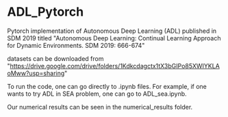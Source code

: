 # ADL_Pytorch
Pytorch implementation of Autonomous Deep Learning (ADL) published in SDM 2019 titled "Autonomous Deep Learning: Continual Learning Approach for Dynamic Environments. SDM 2019: 666-674"

datasets can be downloaded from "https://drive.google.com/drive/folders/1Kdkcdagctx1tX3bGIPo85XWIYKLAoMww?usp=sharing"

To run the code, one can go directly to .ipynb files. For example, if one wants to try ADL in SEA problem, one can go to ADL_sea.ipynb. 

Our numerical results can be seen in the numerical_results folder. 


